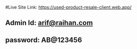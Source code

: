 #Live Site Link: https://used-product-resale-client.web.app/
## Admin Id: arif@raihan.com
## password: AB@123456 


